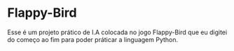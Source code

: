 # Flappy-Bird
 Esse é um projeto prático de I.A colocada no jogo Flappy-Bird que eu digitei
 do começo ao fim para poder práticar a linguagem Python.
